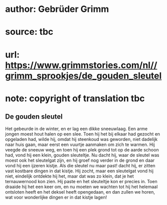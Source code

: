 # author: Gebrüder Grimm
# source: tbc
# url: https://www.grimmstories.com/nl//grimm_sprookjes/de_gouden_sleutel
# note: copyright of translation tbc

## De gouden sleutel 

Het gebeurde in de winter, en er lag een dikke sneeuwlaag. Een arme
jongen moest hout halen op een slee. Toen hij het bij elkaar had gezocht
en opgeladen had, wilde hij, omdat hij steenkoud was geworden, niet
dadelijk naar huis gaan, maar eerst een vuurtje aanmaken om zich te
warmen. Hij veegde de sneeuw weg, en toen hij een plek grond tot op de
aarde schoon had, vond hij een klein, gouden sleuteltje. Nu dacht hij,
waar de sleutel was moest ook het sleutelgat zijn, en hij groef nog
verder in de grond en daar vond hij een ijzeren kistje. Als die sleutel
nu maar past! dacht hij, er zitten vast kostbare dingen in dat kistje.
Hij zocht, maar een sleutelgat vond hij niet, eindelijk ontdekte hij
het, maar dat was zo klein, dat je het ternauwernood kon zien. Hij paste
en het sleuteltje kon er precies in. Toen draaide hij het een keer om,
en nu moeten we wachten tot hij het helemaal ontsloten heeft en het
deksel heeft opengedaan, en dan zullen we horen, wat voor wonderlijke
dingen er in dat kistje lagen!
